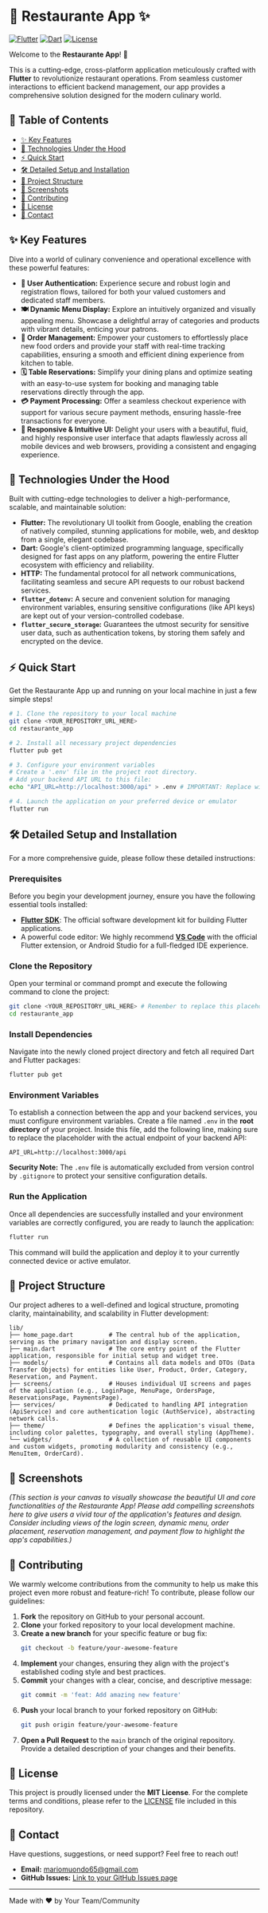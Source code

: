 # 🍔 Restaurante App ✨

[![Flutter](https://img.shields.io/badge/Built%20with-Flutter-02569B?logo=flutter)](https://flutter.dev/)
[![Dart](https://img.shields.io/badge/Powered%20by-Dart-0175C2?logo=dart)](https://dart.dev/)
[![License](https://img.shields.io/badge/License-MIT-green.svg)](LICENSE)

Welcome to the **Restaurante App**! 🎉

This is a cutting-edge, cross-platform application meticulously crafted with **Flutter** to revolutionize restaurant operations. From seamless customer interactions to efficient backend management, our app provides a comprehensive solution designed for the modern culinary world.

## 📝 Table of Contents

*   [✨ Key Features](#-key-features)
*   [🚀 Technologies Under the Hood](#-technologies-under-the-hood)
*   [⚡ Quick Start](#-quick-start)
*   [🛠️ Detailed Setup and Installation](#️-detailed-setup-and-installation)
*   [📂 Project Structure](#-project-structure)
*   [📸 Screenshots](#-screenshots)
*   [🤝 Contributing](#-contributing)
*   [📄 License](#-license)
*   [📧 Contact](#-contact)

## ✨ Key Features

Dive into a world of culinary convenience and operational excellence with these powerful features:

*   **🔐 User Authentication:** Experience secure and robust login and registration flows, tailored for both your valued customers and dedicated staff members.
*   **🍽️ Dynamic Menu Display:** Explore an intuitively organized and visually appealing menu. Showcase a delightful array of categories and products with vibrant details, enticing your patrons.
*   **📝 Order Management:** Empower your customers to effortlessly place new food orders and provide your staff with real-time tracking capabilities, ensuring a smooth and efficient dining experience from kitchen to table.
*   **🗓️ Table Reservations:** Simplify your dining plans and optimize seating with an easy-to-use system for booking and managing table reservations directly through the app.
*   **💳 Payment Processing:** Offer a seamless checkout experience with support for various secure payment methods, ensuring hassle-free transactions for everyone.
*   **📱 Responsive & Intuitive UI:** Delight your users with a beautiful, fluid, and highly responsive user interface that adapts flawlessly across all mobile devices and web browsers, providing a consistent and engaging experience.

## 🚀 Technologies Under the Hood

Built with cutting-edge technologies to deliver a high-performance, scalable, and maintainable solution:

*   **Flutter:** The revolutionary UI toolkit from Google, enabling the creation of natively compiled, stunning applications for mobile, web, and desktop from a single, elegant codebase.
*   **Dart:** Google's client-optimized programming language, specifically designed for fast apps on any platform, powering the entire Flutter ecosystem with efficiency and reliability.
*   **HTTP:** The fundamental protocol for all network communications, facilitating seamless and secure API requests to our robust backend services.
*   **`flutter_dotenv`:** A secure and convenient solution for managing environment variables, ensuring sensitive configurations (like API keys) are kept out of your version-controlled codebase.
*   **`flutter_secure_storage`:** Guarantees the utmost security for sensitive user data, such as authentication tokens, by storing them safely and encrypted on the device.

## ⚡ Quick Start

Get the Restaurante App up and running on your local machine in just a few simple steps!

```bash
# 1. Clone the repository to your local machine
git clone <YOUR_REPOSITORY_URL_HERE>
cd restaurante_app

# 2. Install all necessary project dependencies
flutter pub get

# 3. Configure your environment variables
# Create a '.env' file in the project root directory.
# Add your backend API URL to this file:
echo "API_URL=http://localhost:3000/api" > .env # IMPORTANT: Replace with your actual backend API URL!

# 4. Launch the application on your preferred device or emulator
flutter run
```

## 🛠️ Detailed Setup and Installation

For a more comprehensive guide, please follow these detailed instructions:

### Prerequisites

Before you begin your development journey, ensure you have the following essential tools installed:

*   [**Flutter SDK**](https://flutter.dev/docs/get-started/install): The official software development kit for building Flutter applications.
*   A powerful code editor: We highly recommend [**VS Code**](https://code.visualstudio.com/) with the official Flutter extension, or Android Studio for a full-fledged IDE experience.

### Clone the Repository

Open your terminal or command prompt and execute the following command to clone the project:

```bash
git clone <YOUR_REPOSITORY_URL_HERE> # Remember to replace this placeholder with your actual repository URL!
cd restaurante_app
```

### Install Dependencies

Navigate into the newly cloned project directory and fetch all required Dart and Flutter packages:

```bash
flutter pub get
```

### Environment Variables

To establish a connection between the app and your backend services, you must configure environment variables. Create a file named `.env` in the **root directory** of your project. Inside this file, add the following line, making sure to replace the placeholder with the actual endpoint of your backend API:

```
API_URL=http://localhost:3000/api
```

**Security Note:** The `.env` file is automatically excluded from version control by `.gitignore` to protect your sensitive configuration details.

### Run the Application

Once all dependencies are successfully installed and your environment variables are correctly configured, you are ready to launch the application:

```bash
flutter run
```

This command will build the application and deploy it to your currently connected device or active emulator.

## 📂 Project Structure

Our project adheres to a well-defined and logical structure, promoting clarity, maintainability, and scalability in Flutter development:

```
lib/
├── home_page.dart          # The central hub of the application, serving as the primary navigation and display screen.
├── main.dart               # The core entry point of the Flutter application, responsible for initial setup and widget tree.
├── models/                 # Contains all data models and DTOs (Data Transfer Objects) for entities like User, Product, Order, Category, Reservation, and Payment.
├── screens/                # Houses individual UI screens and pages of the application (e.g., LoginPage, MenuPage, OrdersPage, ReservationsPage, PaymentsPage).
├── services/               # Dedicated to handling API integration (ApiService) and core authentication logic (AuthService), abstracting network calls. 
├── theme/                  # Defines the application's visual theme, including color palettes, typography, and overall styling (AppTheme).
└── widgets/                # A collection of reusable UI components and custom widgets, promoting modularity and consistency (e.g., MenuItem, OrderCard).
```

## 📸 Screenshots

*(This section is your canvas to visually showcase the beautiful UI and core functionalities of the Restaurante App! Please add compelling screenshots here to give users a vivid tour of the application's features and design. Consider including views of the login screen, dynamic menu, order placement, reservation management, and payment flow to highlight the app's capabilities.)*

## 🤝 Contributing

We warmly welcome contributions from the community to help us make this project even more robust and feature-rich! To contribute, please follow our guidelines:

1.  **Fork** the repository on GitHub to your personal account.
2.  **Clone** your forked repository to your local development machine.
3.  **Create a new branch** for your specific feature or bug fix:
    ```bash
    git checkout -b feature/your-awesome-feature
    ```
4.  **Implement** your changes, ensuring they align with the project's established coding style and best practices.
5.  **Commit** your changes with a clear, concise, and descriptive message:
    ```bash
    git commit -m 'feat: Add amazing new feature'
    ```
6.  **Push** your local branch to your forked repository on GitHub:
    ```bash
    git push origin feature/your-awesome-feature
    ```
7.  **Open a Pull Request** to the `main` branch of the original repository. Provide a detailed description of your changes and their benefits.

## 📄 License

This project is proudly licensed under the **MIT License**. For the complete terms and conditions, please refer to the [LICENSE](LICENSE) file included in this repository.

## 📧 Contact

Have questions, suggestions, or need support? Feel free to reach out!

*   **Email:** [mariomuondo65@gmail.com](mailto:mariomuondo65@gmail.com)
*   **GitHub Issues:** [Link to your GitHub Issues page](https://github.com/your-username/your-repo/issues)

---
Made with ❤️ by Your Team/Community